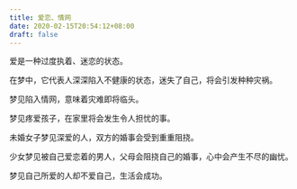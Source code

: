 ```yaml
---
title: 爱恋、情网
date: 2020-02-15T20:54:12+08:00
draft: false
---
```


爱是一种过度执着、迷恋的状态。

在梦中，它代表人深深陷入不健康的状态，迷失了自己，将会引发种种灾祸。

梦见陷入情网，意味着灾难即将临头。

梦见疼爱孩子，在家里将会发生令人担忧的事。

未婚女子梦见深爱的人，双方的婚事会受到重重阻挠。

少女梦见被自己爱恋着的男人，父母会阻挠自己的婚事，心中会产生不尽的幽忧。

梦见自己所爱的人却不爱自己，生活会成功。